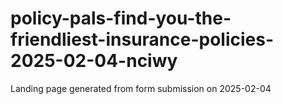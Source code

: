 # policy-pals-find-you-the-friendliest-insurance-policies-2025-02-04-nciwy
Landing page generated from form submission on 2025-02-04
